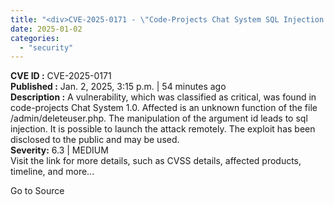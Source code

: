 ```yaml
---
title: "<div>CVE-2025-0171 - \"Code-Projects Chat System SQL Injection Vulnerability\"</div>"
date: 2025-01-02
categories: 
  - "security"
---
```


**CVE ID :** CVE-2025-0171  
**Published :** Jan. 2, 2025, 3:15 p.m. | 54 minutes ago  
**Description :** A vulnerability, which was classified as critical, was found in code-projects Chat System 1.0. Affected is an unknown function of the file /admin/deleteuser.php. The manipulation of the argument id leads to sql injection. It is possible to launch the attack remotely. The exploit has been disclosed to the public and may be used.  
**Severity:** 6.3 | MEDIUM  
Visit the link for more details, such as CVSS details, affected products, timeline, and more...

Go to Source
